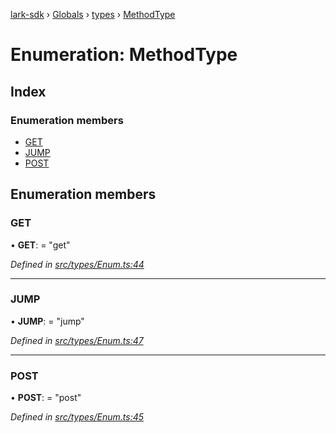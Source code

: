 [lark-sdk](../README.md) › [Globals](../globals.md) › [types](../modules/types.md) › [MethodType](types.methodtype.md)

# Enumeration: MethodType

## Index

### Enumeration members

* [GET](types.methodtype.md#get)
* [JUMP](types.methodtype.md#jump)
* [POST](types.methodtype.md#post)

## Enumeration members

###  GET

• **GET**: = "get"

*Defined in [src/types/Enum.ts:44](https://github.com/TbhT/lark-sdk/blob/5ecb791/src/types/Enum.ts#L44)*

___

###  JUMP

• **JUMP**: = "jump"

*Defined in [src/types/Enum.ts:47](https://github.com/TbhT/lark-sdk/blob/5ecb791/src/types/Enum.ts#L47)*

___

###  POST

• **POST**: = "post"

*Defined in [src/types/Enum.ts:45](https://github.com/TbhT/lark-sdk/blob/5ecb791/src/types/Enum.ts#L45)*
